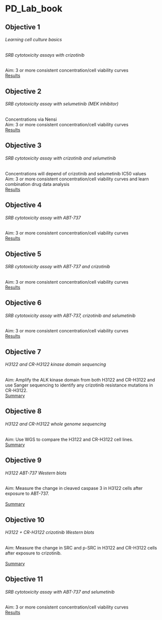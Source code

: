 # PD_Lab_book


## Objective 1
###### Learning cell culture basics
###### SRB cytotoxicity assays with crizotinib
Aim: 3 or more consistent concentration/cell viability curves<br>
[Results](Objective_summaries/O1_crizotinib.md)

## Objective 2
###### SRB cytotoxicity assay with selumetinib (MEK inhibitor)
Concentrations via Nensi<br>
Aim: 3 or more consistent concentration/cell viability curves<br>
[Results](Objective_summaries/O2_selumetinib.md)

## Objective 3
###### SRB cytotoxicity assay with crizotinib and selumetinib
Concentrations will depend of crizotinib and selumetinib IC50 values<br>
Aim: 3 or more consistent concentration/cell viability curves and learn combination drug data analysis\
[Results](Objective_summaries/O3_crizotinib_selumetinib.md)

## Objective 4
###### SRB cytotoxicity assay with ABT-737
Aim: 3 or more consistent concentration/cell viability curves\
[Results](Objective_summaries/O4_ABT-737.md)

## Objective 5
###### SRB cytotoxicity assay with ABT-737 and crizotinib<br>
Aim: 3 or more consistent concentration/cell viability curves\
[Results](Objective_summaries/O5_crizotinib_ABT.md)

## Objective 6
###### SRB cytotoxicity assay with ABT-737, crizotinib and selumetinib<br>
Aim: 3 or more consistent concentration/cell viability curves<br>
[Results](Objective_summaries/O6_crizotinib_selumetinib_ABT.md)

## Objective 7
###### H3122 and CR-H3122 kinase domain sequencing
Aim: Amplify the ALK kinase domain from both H3122 and CR-H3122 and use Sanger sequencing to identify any crizotinib resistance mutations in CR-H3122. <br>
[Summary](Objective_summaries/O7_kinase_domain_sequencing.md)

## Objective 8
###### H3122 and CR-H3122 whole genome sequencing
Aim: Use WGS to compare the H3122 and CR-H3122 cell lines. <br>
[Summary](Objective_summaries/O8_WGS.md)

## Objective 9
###### H3122 ABT-737 Western blots
Aim: Measure the change in cleaved caspase 3 in H3122 cells after exposure to ABT-737. <br> <br>
[Summary](Objective_summaries/O9_ABT_westerns.md)

## Objective 10
###### H3122 + CR-H3122  crizotinib Western blots
Aim: Measure the change in SRC and p-SRC in H3122 and CR-H3122 cells after exposure to crizotinib. <br> <br>
[Summary](Objective_summaries/O10_crizotinib_westerns.md)


## Objective 11
###### SRB cytotoxicity assay with ABT-737 and selumetinib<br>
Aim: 3 or more consistent concentration/cell viability curves\
[Results](Objective_summaries/O11_ABT_selumetinib.md)
